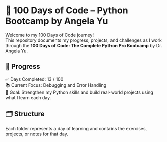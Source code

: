 # 🐍 100 Days of Code – Python Bootcamp by Angela Yu

Welcome to my 100 Days of Code journey!  
This repository documents my progress, projects, and challenges as I work through the **100 Days of Code: The Complete Python Pro Bootcamp** by Dr. Angela Yu.

## 📆 Progress

✅ Days Completed: 13 / 100  
📚 Current Focus: Debugging and Error Handling  
🎯 Goal: Strengthen my Python skills and build real-world projects using what I learn each day.

## 🗂️ Structure

Each folder represents a day of learning and contains the exercises, projects, or notes for that day.

